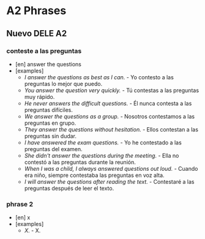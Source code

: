 # A2 Phrases

## Nuevo DELE A2
### conteste a las preguntas
- [en] answer the questions
- [examples]
	* *I answer the questions as best as I can.* - Yo contesto a las preguntas lo mejor que puedo.
	* *You answer the question very quickly.* - Tú contestas a las preguntas muy rápido.
	* *He never answers the difficult questions.* - Él nunca contesta a las preguntas difíciles. 
	* *We answer the questions as a group.* - Nosotros contestamos a las preguntas en grupo.
	* *They answer the questions without hesitation.* - Ellos contestan a las preguntas sin dudar.
	* *I have answered the exam questions.* - Yo he contestado a las preguntas del examen. 
	* *She didn't answer the questions during the meeting.* - Ella no contestó a las preguntas durante la reunión. 
	* *When I was a child, I always answered questions out loud.* - Cuando era niño, siempre contestaba las preguntas en voz alta.
	* *I will answer the questions after reading the text.* - Contestaré a las preguntas después de leer el texto.

### phrase 2
- [en] x
- [examples]
	* *X.* - X.
